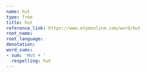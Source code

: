 ```yaml
---
name: hut
type: free
title: hut
reference_link: https://www.etymonline.com/word/hut
root_name: 
root_language: 
denotation: 
word_sums:
- sum: 'Hut + '
  respelling: hut
---
```

